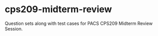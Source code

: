 # cps209-midterm-review
Question sets along with test cases for PACS CPS209 Midterm Review Session.
